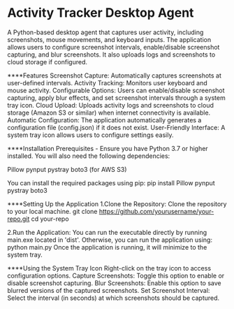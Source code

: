 # Activity Tracker Desktop Agent

A Python-based desktop agent that captures user activity, including screenshots, mouse movements, and keyboard inputs. The application allows users to configure screenshot intervals, enable/disable screenshot capturing, and blur screenshots. It also uploads logs and screenshots to cloud storage if configured.

****Features
Screenshot Capture: Automatically captures screenshots at user-defined intervals.
Activity Tracking: Monitors user keyboard and mouse activity.
Configurable Options: Users can enable/disable screenshot capturing, apply blur effects, and set screenshot intervals through a system tray icon.
Cloud Upload: Uploads activity logs and screenshots to cloud storage (Amazon S3 or similar) when internet connectivity is available.
Automatic Configuration: The application automatically generates a configuration file (config.json) if it does not exist.
User-Friendly Interface: A system tray icon allows users to configure settings easily.

****Installation
Prerequisites -
Ensure you have Python 3.7 or higher installed. You will also need the following dependencies:

Pillow
pynput
pystray
boto3 (for AWS S3)

You can install the required packages using pip:
pip install Pillow pynput pystray boto3

****Setting Up the Application
1.Clone the Repository: Clone the repository to your local machine.
git clone https://github.com/yourusername/your-repo.git
cd your-repo

2.Run the Application: You can run the executable directly by running main.exe located in 'dist'. Otherwise, you can run the application using:
python main.py
Once the application is running, it will minimize to the system tray.

****Using the System Tray Icon
Right-click on the tray icon to access configuration options.
Capture Screenshots: Toggle this option to enable or disable screenshot capturing.
Blur Screenshots: Enable this option to save blurred versions of the captured screenshots.
Set Screenshot Interval: Select the interval (in seconds) at which screenshots should be captured.

